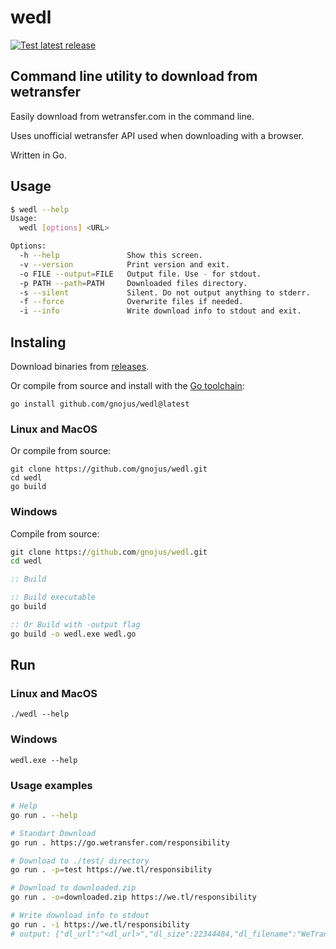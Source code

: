 # wedl

[![Test latest release](https://github.com/gnojus/wedl/actions/workflows/test.yml/badge.svg)](https://github.com/gnojus/wedl/actions/workflows/test.yml)

## Command line utility to download from wetransfer

Easily download from wetransfer.com in the command line.

Uses unofficial wetransfer API used when downloading with a browser.

Written in Go.

## Usage

```bash
$ wedl --help
Usage:
  wedl [options] <URL>

Options:
  -h --help               Show this screen.
  -v --version            Print version and exit.
  -o FILE --output=FILE   Output file. Use - for stdout.
  -p PATH --path=PATH     Downloaded files directory.
  -s --silent             Silent. Do not output anything to stderr.
  -f --force              Overwrite files if needed.
  -i --info               Write download info to stdout and exit.
```

## Instaling

Download binaries from [releases](https://github.com/gnojus/wedl/releases).

Or compile from source and install with the [Go toolchain](https://go.dev/dl/):

```
go install github.com/gnojus/wedl@latest
```

### Linux and MacOS

Or compile from source:

```
git clone https://github.com/gnojus/wedl.git
cd wedl 
go build
```

### Windows

Compile from source:

```cmd
git clone https://github.com/gnojus/wedl.git
cd wedl

:: Build

:: Build executable
go build

:: Or Build with -output flag
go build -o wedl.exe wedl.go
```

## Run

### Linux and MacOS

```
./wedl --help
```

### Windows

```
wedl.exe --help
```

### Usage examples

```sh
# Help
go run . --help

# Standart Download
go run . https://go.wetransfer.com/responsibility

# Download to ./test/ directory
go run . -p=test https://we.tl/responsibility

# Download to downloaded.zip
go run . -o=downloaded.zip https://we.tl/responsibility

# Write download info to stdout
go run . -i https://we.tl/responsibility
# output: {"dl_url":"<dl_url>","dl_size":22344484,"dl_filename":"WeTransfer_Responsible_Business_Report_2020.pdf"}

```
